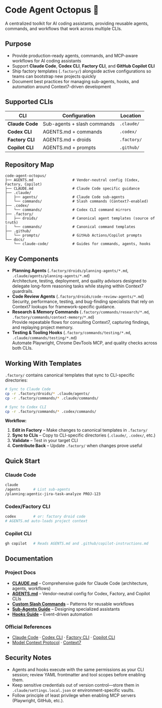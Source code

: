 # Code Agent Octopus 🐙

A centralized toolkit for AI coding assistants, providing reusable agents, commands, and workflows that work across multiple CLIs.

## Purpose
- Provide production-ready agents, commands, and MCP-aware workflows for AI coding assistants
- Support **Claude Code**, **Codex CLI**, **Factory CLI**, and **GitHub Copilot CLI**
- Ship factory templates (`.factory/`) alongside active configurations so teams can bootstrap new projects quickly
- Document best practices for managing sub-agents, hooks, and automation around Context7-driven development

## Supported CLIs

| CLI | Configuration | Location |
|-----|--------------|----------|
| **Claude Code** | Sub-agents + slash commands | `.claude/` |
| **Codex CLI** | AGENTS.md + commands | `.codex/` |
| **Factory CLI** | AGENTS.md + droids | `.factory/` |
| **Copilot CLI** | AGENTS.md + prompts | `.github/` |

## Repository Map

```
code-agent-octopus/
├── AGENTS.md                  # Vendor-neutral config (Codex, Factory, Copilot)
├── CLAUDE.md                  # Claude Code specific guidance
├── .claude/
│   ├── agents/                # Claude Code sub-agents
│   └── commands/              # Slash commands (Context7-enabled)
├── .codex/
│   └── commands/              # Codex CLI command mirrors
├── .factory/
│   ├── droids/                # Canonical agent templates (source of truth)
│   └── commands/              # Canonical command templates
├── .github/
│   └── prompts/               # GitHub Actions/Copilot prompts
└── docs/
    └── claude-code/           # Guides for commands, agents, hooks
```

## Key Components

- **Planning Agents** (`.factory/droids/planning-agents/*.md`, `.claude/agents/planning-agents/*.md`)  
  Architecture, testing, deployment, and quality advisors designed to delegate long-form reasoning tasks while staying within Context7 guardrails.
- **Code Review Agents** (`.factory/droids/code-review-agents/*.md`)  
  Security, performance, testing, and bug-finding specialists that rely on Context7 lookups for framework-specific guidance.
- **Research & Memory Commands** (`.factory/commands/research/*.md`, `.factory/commands/context-memory/*.md`)  
  Provide repeatable flows for consulting Context7, capturing findings, and replaying project memory.
- **Testing & Tooling Hooks** (`.factory/commands/testing/*.md`, `.claude/commands/testing/*.md`)  
  Automate Playwright, Chrome DevTools MCP, and quality checks across both CLIs.

## Working With Templates

`.factory/` contains canonical templates that sync to CLI-specific directories:

```bash
# Sync to Claude Code
cp -r .factory/droids/* .claude/agents/
cp -r .factory/commands/* .claude/commands/

# Sync to Codex CLI
cp -r .factory/commands/* .codex/commands/
```

**Workflow:**
1. **Edit in Factory** – Make changes to canonical templates in `.factory/`
2. **Sync to CLIs** – Copy to CLI-specific directories (`.claude/`, `.codex/`, etc.)
3. **Validate** – Test in your target CLI
4. **Contribute Back** – Update `.factory/` when changes prove useful

## Quick Start

### Claude Code
```bash
claude
/agents      # List sub-agents
/planning:agentic-jira-task-analyze PROJ-123
```

### Codex/Factory CLI
```bash
codex        # or: factory droid code
# AGENTS.md auto-loads project context
```

### Copilot CLI
```bash
gh copilot   # Reads AGENTS.md and .github/copilot-instructions.md
```

## Documentation

### Project Docs
- **[CLAUDE.md](CLAUDE.md)** – Comprehensive guide for Claude Code (architecture, agents, workflows)
- **[AGENTS.md](AGENTS.md)** – Vendor-neutral config for Codex, Factory, and Copilot CLIs
- **[Custom Slash Commands](docs/claude-code/custom-slash-commands.md)** – Patterns for reusable workflows
- **[Sub-Agents Guide](docs/claude-code/sub-agents-guide.md)** – Designing specialized assistants
- **[Hooks Guide](docs/claude-code/hooks-guide.md)** – Event-driven automation

### Official References
- [Claude Code](https://docs.anthropic.com/en/docs/claude-code) · [Codex CLI](https://developers.openai.com/codex/cli) · [Factory CLI](https://docs.factory.ai/factory-cli) · [Copilot CLI](https://docs.github.com/en/copilot/concepts/agents/about-copilot-cli)
- [Model Context Protocol](https://docs.anthropic.com/en/docs/claude-code/mcp) · [Context7](https://context7.com)

## Security Notes

- Agents and hooks execute with the same permissions as your CLI session; review YAML frontmatter and tool scopes before enabling them.  
- Keep sensitive credentials out of version control—store them in `.claude/settings.local.json` or environment-specific vaults.  
- Follow principle of least privilege when enabling MCP servers (Playwright, GitHub, etc.).
